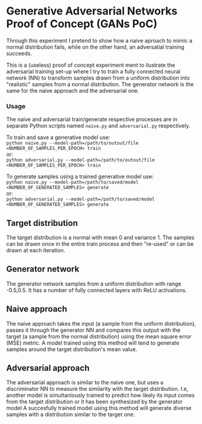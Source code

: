 # Generative Adversarial Networks Proof of Concept (GANs PoC)
Through this experiment I pretend to show how a naive aproach to mimic a
normal distribution fails, while on the other hand, an adversatial training succeeds.

This is a (useless) proof of concept experiment ment to ilustrate the adversarial training
set-up where I try to train a fully connected neural network (NN) to transform samples
drawn from a uniform distribution into "realistic" samples from a normal distribution.
The generator network is the same for the naive approach and the adversarial one.

### Usage
The naive and adversarial train/generate respective processes are in separate Python
scripts named `naive.py` and `adversarial.py` respectively.

To train and save a generative model use:  
`python naive.py --model-path=/path/to/outout/file <NUMBER_OF_SAMPLES_PER_EPOCH> train`  
or:  
`python adversarial.py --model-path=/path/to/outout/file <NUMBER_OF_SAMPLES_PER_EPOCH> train`

To generate samples using a trained generative model use:  
`python naive.py --model-path=/path/to/saved/model <NUMBER_OF_GENERATED_SAMPLES> generate`  
or:  
`python adversarial.py --model-path=/path/to/saved/model <NUMBER_OF_GENERATED_SAMPLES> generate`  

## Target distribution
The target distribution is a normal with mean 0 and variance 1.
The samples can be drawn once in the entire train process and then "re-used" or
can be drawn at each iteration.

## Generator network
The generator network samples from a uniform distribution with range -0.5,0.5.
It has a number of fully connected layers with ReLU activations.

## Naive approach
The naive approach takes the input (a sample from the uniform distribution),
passes it through the generator NN and compares this output with the target
(a sample from the normal distribution) using the mean square error (MSE) metric.
A model trained using this method will tend to generate samples around the
target distribution's mean value.

## Adversarial approach
The adversarial approach is similar to the naive one, but uses a discriminator NN
to measure the similarity with the target distribution.
I.e, another model is simultaniously trained to predict how likely its input
comes from the target distribution or it has been synthesized by the generator model
A succesfully trained model using this method will generate diverse samples with
a distribution similar to the target one.

